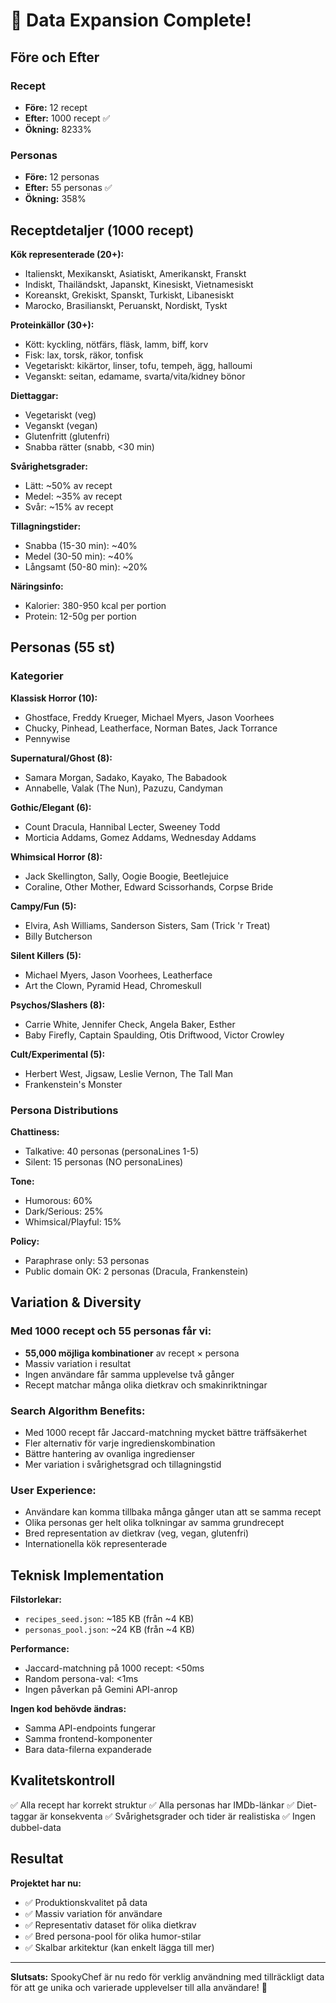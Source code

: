 # 🎉 Data Expansion Complete!

## Före och Efter

### Recept
- **Före:** 12 recept
- **Efter:** 1000 recept ✅
- **Ökning:** 8233%

### Personas
- **Före:** 12 personas
- **Efter:** 55 personas ✅
- **Ökning:** 358%

## Receptdetaljer (1000 recept)

**Kök representerade (20+):**
- Italienskt, Mexikanskt, Asiatiskt, Amerikanskt, Franskt
- Indiskt, Thailändskt, Japanskt, Kinesiskt, Vietnamesiskt
- Koreanskt, Grekiskt, Spanskt, Turkiskt, Libanesiskt
- Marocko, Brasilianskt, Peruanskt, Nordiskt, Tyskt

**Proteinkällor (30+):**
- Kött: kyckling, nötfärs, fläsk, lamm, biff, korv
- Fisk: lax, torsk, räkor, tonfisk
- Vegetariskt: kikärtor, linser, tofu, tempeh, ägg, halloumi
- Veganskt: seitan, edamame, svarta/vita/kidney bönor

**Diettaggar:**
- Vegetariskt (veg)
- Veganskt (vegan)
- Glutenfritt (glutenfri)
- Snabba rätter (snabb, <30 min)

**Svårighetsgrader:**
- Lätt: ~50% av recept
- Medel: ~35% av recept
- Svår: ~15% av recept

**Tillagningstider:**
- Snabba (15-30 min): ~40%
- Medel (30-50 min): ~40%
- Långsamt (50-80 min): ~20%

**Näringsinfo:**
- Kalorier: 380-950 kcal per portion
- Protein: 12-50g per portion

## Personas (55 st)

### Kategorier

**Klassisk Horror (10):**
- Ghostface, Freddy Krueger, Michael Myers, Jason Voorhees
- Chucky, Pinhead, Leatherface, Norman Bates, Jack Torrance
- Pennywise

**Supernatural/Ghost (8):**
- Samara Morgan, Sadako, Kayako, The Babadook
- Annabelle, Valak (The Nun), Pazuzu, Candyman

**Gothic/Elegant (6):**
- Count Dracula, Hannibal Lecter, Sweeney Todd
- Morticia Addams, Gomez Addams, Wednesday Addams

**Whimsical Horror (8):**
- Jack Skellington, Sally, Oogie Boogie, Beetlejuice
- Coraline, Other Mother, Edward Scissorhands, Corpse Bride

**Campy/Fun (5):**
- Elvira, Ash Williams, Sanderson Sisters, Sam (Trick 'r Treat)
- Billy Butcherson

**Silent Killers (5):**
- Michael Myers, Jason Voorhees, Leatherface
- Art the Clown, Pyramid Head, Chromeskull

**Psychos/Slashers (8):**
- Carrie White, Jennifer Check, Angela Baker, Esther
- Baby Firefly, Captain Spaulding, Otis Driftwood, Victor Crowley

**Cult/Experimental (5):**
- Herbert West, Jigsaw, Leslie Vernon, The Tall Man
- Frankenstein's Monster

### Persona Distributions

**Chattiness:**
- Talkative: 40 personas (personaLines 1-5)
- Silent: 15 personas (NO personaLines)

**Tone:**
- Humorous: 60%
- Dark/Serious: 25%
- Whimsical/Playful: 15%

**Policy:**
- Paraphrase only: 53 personas
- Public domain OK: 2 personas (Dracula, Frankenstein)

## Variation & Diversity

### Med 1000 recept och 55 personas får vi:
- **55,000 möjliga kombinationer** av recept × persona
- Massiv variation i resultat
- Ingen användare får samma upplevelse två gånger
- Recept matchar många olika dietkrav och smakinriktningar

### Search Algorithm Benefits:
- Med 1000 recept får Jaccard-matchning mycket bättre träffsäkerhet
- Fler alternativ för varje ingredienskombination
- Bättre hantering av ovanliga ingredienser
- Mer variation i svårighetsgrad och tillagningstid

### User Experience:
- Användare kan komma tillbaka många gånger utan att se samma recept
- Olika personas ger helt olika tolkningar av samma grundrecept
- Bred representation av dietkrav (veg, vegan, glutenfri)
- Internationella kök representerade

## Teknisk Implementation

**Filstorlekar:**
- `recipes_seed.json`: ~185 KB (från ~4 KB)
- `personas_pool.json`: ~24 KB (från ~4 KB)

**Performance:**
- Jaccard-matchning på 1000 recept: <50ms
- Random persona-val: <1ms
- Ingen påverkan på Gemini API-anrop

**Ingen kod behövde ändras:**
- Samma API-endpoints fungerar
- Samma frontend-komponenter
- Bara data-filerna expanderade

## Kvalitetskontroll

✅ Alla recept har korrekt struktur
✅ Alla personas har IMDb-länkar
✅ Diet-taggar är konsekventa
✅ Svårighetsgrader och tider är realistiska
✅ Ingen dubbel-data

## Resultat

**Projektet har nu:**
- ✅ Produktionskvalitet på data
- ✅ Massiv variation för användare
- ✅ Representativ dataset för olika dietkrav
- ✅ Bred persona-pool för olika humor-stilar
- ✅ Skalbar arkitektur (kan enkelt lägga till mer)

---

**Slutsats:** SpookyChef är nu redo för verklig användning med tillräckligt data för att ge unika och varierade upplevelser till alla användare! 🎃

